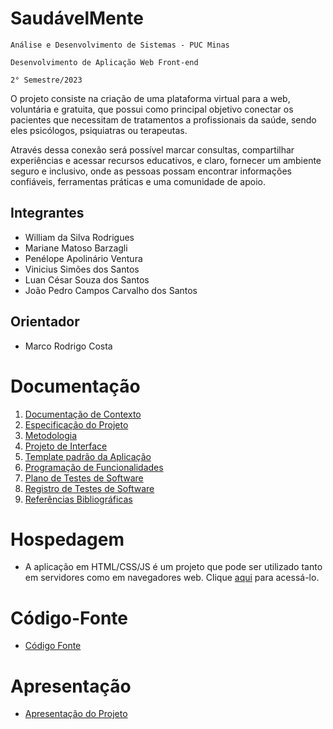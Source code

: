 # SaudávelMente

`Análise e Desenvolvimento de Sistemas - PUC Minas`

`Desenvolvimento de Aplicação Web Front-end`

`2° Semestre/2023`

O projeto consiste na criação de uma plataforma virtual para a web, voluntária e gratuita, que possui como principal objetivo conectar os pacientes que necessitam de tratamentos a profissionais da saúde, sendo eles psicólogos, psiquiatras ou terapeutas.

Através dessa conexão será possível marcar consultas, compartilhar experiências e acessar recursos educativos, e claro, fornecer um ambiente seguro e inclusivo, onde as pessoas possam encontrar informações confiáveis, ferramentas práticas e uma comunidade de apoio.

## Integrantes

* William da Silva Rodrigues
* Mariane Matoso Barzagli
* Penélope Apolinário Ventura
* Vinicius Simões dos Santos
* Luan César Souza dos Santos
* João Pedro Campos Carvalho dos Santos

## Orientador

* Marco Rodrigo Costa

# Documentação

<ol>
<li><a href="documentos/01-Documentação de Contexto.md"> Documentação de Contexto</a></li>
<li><a href="documentos/02-Especificação do Projeto.md"> Especificação do Projeto</a></li>
<li><a href="documentos/03-Metodologia.md"> Metodologia</a></li>
<li><a href="documentos/04-Projeto de Interface.md"> Projeto de Interface</a></li>
<li><a href="documentos/05-Template padrão da Aplicação.md"> Template padrão da Aplicação</a></li>
<li><a href="documentos/06-Programação de Funcionalidades.md"> Programação de Funcionalidades</a></li>
<li><a href="documentos/07-Plano de Testes de Software.md"> Plano de Testes de Software</a></li>
<li><a href="documentos/08-Registro de Testes de Software.md"> Registro de Testes de Software</a></li>
<li><a href="documentos/09-Referências.md"> Referências Bibliográficas</a></li>
</ol>

# Hospedagem

* A aplicação em HTML/CSS/JS é um projeto que pode ser utilizado tanto em servidores como em navegadores web. Clique [aqui](#todo) para acessá-lo.

# Código-Fonte

* <a href="codigo-fonte/README.md">Código Fonte</a>

# Apresentação

* <a href="apresentacao/README.md">Apresentação do Projeto</a>

